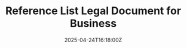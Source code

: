 ---
title: Reference List Legal Document for Business
linkTitle: Reference List Legal Document for Business
date: '2025-04-24T16:18:00Z'
weight: 1
description: No content
draft: false
ref: reference-list-legal-document-for-business
---